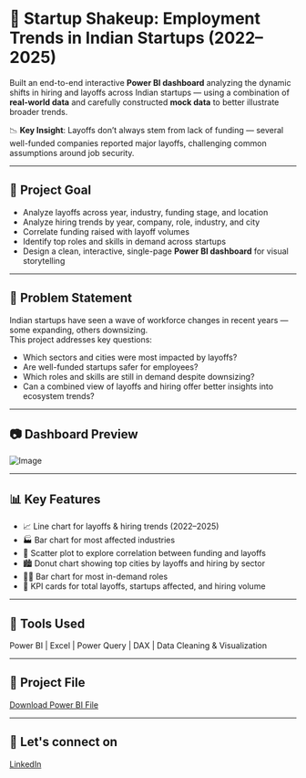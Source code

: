 # 🚀 Startup Shakeup: Employment Trends in Indian Startups (2022–2025)

Built an end-to-end interactive **Power BI dashboard** analyzing the dynamic shifts in hiring and layoffs across Indian startups — using a combination of **real-world data** and carefully constructed **mock data** to better illustrate broader trends.

📉 **Key Insight**: Layoffs don’t always stem from lack of funding — several well-funded companies reported major layoffs, challenging common assumptions around job security.

---

## 🎯 Project Goal

- Analyze layoffs across year, industry, funding stage, and location  
- Analyze hiring trends by year, company, role, industry, and city  
- Correlate funding raised with layoff volumes  
- Identify top roles and skills in demand across startups  
- Design a clean, interactive, single-page **Power BI dashboard** for visual storytelling

---

## 🧩 Problem Statement

Indian startups have seen a wave of workforce changes in recent years — some expanding, others downsizing.  
This project addresses key questions:

- Which sectors and cities were most impacted by layoffs?  
- Are well-funded startups safer for employees?  
- Which roles and skills are still in demand despite downsizing?  
- Can a combined view of layoffs and hiring offer better insights into ecosystem trends?

---

## 📷 Dashboard Preview

![Image](https://github.com/user-attachments/assets/e535a8b6-2ef1-4ead-80fc-71299a001e1b)

---

## 📊 Key Features

- 📈 Line chart for layoffs & hiring trends (2022–2025)  
- 🏭 Bar chart for most affected industries  
- 💸 Scatter plot to explore correlation between funding and layoffs  
- 🏙️ Donut chart showing top cities by layoffs and hiring by sector  
- 👨‍💼 Bar chart for most in-demand roles  
- 📌 KPI cards for total layoffs, startups affected, and hiring volume

---

## 💼 Tools Used

Power BI | Excel | Power Query | DAX | Data Cleaning & Visualization

---

## 📂 Project File

[Download Power BI File](https://github.com/sandeeptibarewal/Startup-Layoffs-and-Hiring-Analysis/blob/main/Startup-shakeup.pbix)

---

## 💼 Let's connect on

[LinkedIn](https://www.linkedin.com/in/sandeeptibarewal/)
